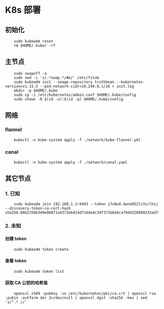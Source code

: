 # K8s 部署

## 初始化
```
    sudo kubeadm reset
    rm $HOME/.kube/ -rf
```

## 主节点
```
    sudo swapoff -a
    sudo sed -i 's/.*swap.*/#&/' /etc/fstab
    sudo kubeadm init --image-repository truthbean --kubernetes-version=v1.15.5 --pod-network-cidr=10.244.0.1/16 > init.log
    mkdir -p $HOME/.kube
    sudo cp -i /etc/kubernetes/admin.conf $HOME/.kube/config
    sudo chown -R $(id -u):$(id -g) $HOME/.kube/config
```

## 网络
### flannel
```
    kubectl -n kube-system apply -f ./network/kube-flannel.yml
```
### canal
```
    kubectl -n kube-system apply -f ./network/canal.yaml
```

## 其它节点
### 1. 已知
```
    sudo kubeadm join 192.168.1.3:6443 --token ifn8u4.4wno652ls3cclhii --discovery-token-ca-cert-hash sha256:08b2358b349e96871a4372e6d14d714dadc34f372b8a9ca79dd328689233ad71
```
### 2. 未知
#### 创建 token
```
    sudo kubeadm token create
```
#### 查看 token
```
    sudo kubeadm token list
```
#### 获取 CA 公钥的哈希值
```
    openssl x509 -pubkey -in /etc/kubernetes/pki/ca.crt | openssl rsa -pubin -outform der 2>/dev/null | openssl dgst -sha256 -hex | sed 's/^.* //'
```

